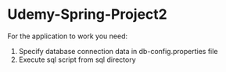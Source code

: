 # Udemy-Spring-Project2
For the application to work you need:
1) Specify database connection data in db-config.properties file
2) Execute sql script from sql directory
